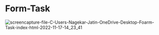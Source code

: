 # Form-Task

![screencapture-file-C-Users-Nagekar-Jatin-OneDrive-Desktop-Foarm-Task-index-html-2022-11-17-14_23_41](https://user-images.githubusercontent.com/114161888/202401212-1f899eea-1fd1-48e5-8a19-a7bfc0510b72.png)
